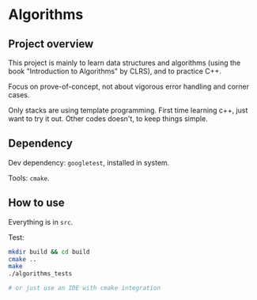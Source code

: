 # Algorithms

## Project overview

This project is mainly to learn data structures and algorithms (using the book 
"Introduction to Algorithms" by CLRS), and to practice C++.

Focus on prove-of-concept, not about vigorous error handling and corner cases.

Only stacks are using template programming. First time learning c++, just want to try
it out. Other codes doesn't, to keep things simple.

## Dependency

Dev dependency: `googletest`, installed in system.

Tools: `cmake`.

## How to use

Everything is in `src`.

Test:
```bash
mkdir build && cd build
cmake ..
make
./algorithms_tests

# or just use an IDE with cmake integration
```
